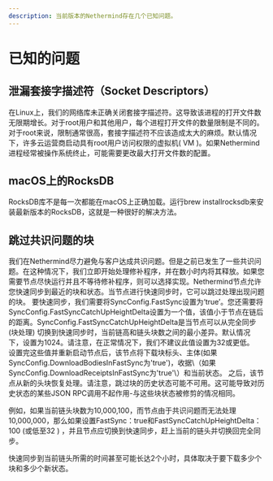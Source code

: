 ```yaml
---
description: 当前版本的Nethermind存在几个已知问题。
---
```


# 已知的问题

## 泄漏套接字描述符（Socket Descriptors）

在Linux上，我们的网络库未正确关闭套接字描述符。这导致该进程的打开文件数无限期增长。对于root用户和其他用户，每个进程打开文件的数量限制是不同的。 对于root来说，限制通常很高，套接字描述符不应该造成太大的麻烦。默认情况下，许多云运营商启动具有root用户访问权限的虚拟机( VM )。如果Nethermind进程经常被操作系统终止，可能需要更改最大打开文件数的配置。

## macOS上的RocksDB

RocksDB库不是每一次都能在macOS上正确加载。运行brew installrocksdb来安装最新版本的RocksDB，这就是一种很好的解决方法。

## 跳过共识问题的块

我们在Nethermind尽力避免与客户达成共识问题。但是之前已发生了一些共识问题。在这种情况下，我们立即开始处理修补程序，并在数小时内将其释放。如果您需要节点尽快运行并且不等待修补程序，则可以选择实现。Nethermind节点允许您快速同步到最近的块和状态。当节点进行快速同步时，它可以跳过处理出现问题的块。 要快速同步，我们需要将SyncConfig.FastSync设置为‘true’。您还需要将SyncConfig.FastSyncCatchUpHeightDelta设置为一个值，该值小于节点在链后的距离。SyncConfig.FastSyncCatchUpHeightDelta是当节点可以从完全同步\(块处理\) 切换到快速同步时，当前链高和链头块数之间的最小差异。默认情况下，设置为1024。请注意，在正常情况下，我们不建议此值设置为32或更低。 
设置完这些值并重新启动节点后，该节点将下载块标头、主体\(如果SyncConfig.DownloadBodiesInFastSync为'true'\)，收据\（如果SyncConfig.DownloadReceiptsInFastSync为'true'\）和当前状态。 之后，该节点从新的头块恢复处理。请注意，跳过块的历史状态可能不可用。这可能导致对历史状态的某些JSON RPC调用不起作用-与这些块状态被修剪的情况相同。

例如，如果当前链头块数为10,000,100，而节点由于共识问题而无法处理10,000,000，那么如果设置FastSync：true和FastSyncCatchUpHeightDelta：100 \(或低至32 \) ，并且节点应切换到快速同步，赶上当前的链头并切换回完全同步。

快速同步到当前链头所需的时间甚至可能长达2个小时，具体取决于要下载多少个块和多少个新状态。

